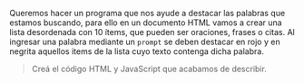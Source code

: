 Queremos hacer un programa que nos ayude a destacar las palabras que estamos buscando, para ello en un documento HTML vamos a crear una lista desordenada con 10 ítems, que pueden ser oraciones, frases o citas.
Al ingresar una palabra mediante un `prompt` se deben destacar en rojo y en negrita aquellos items de la lista cuyo texto contenga dicha palabra.

> Creá el código HTML y JavaScript que acabamos de describir.